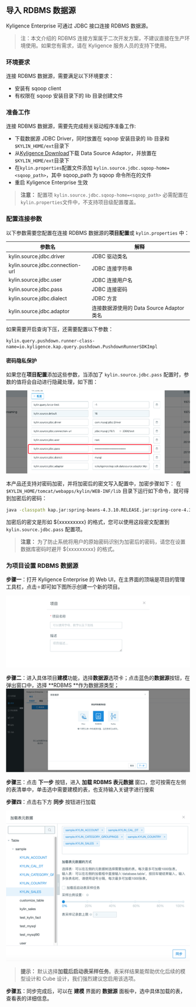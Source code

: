 ## 导入 RDBMS 数据源

Kyligence Enterprise 可通过 JDBC 接口连接 RDBMS 数据源。

> 注：本文介绍的 RDBMS 连接方案属于二次开发方案，不建议直接在生产环境使用。如果您有需求，请在 Kyligence 服务人员的支持下使用。

### 环境要求

连接 RDBMS 数据源，需要满足以下环境要求：

- 安装有 sqoop client
- 有权限在 sqoop 安装目录下的 lib 目录创建文件

### 准备工作

连接 RDBMS 数据源，需要先完成相关驱动程序准备工作:

- 下载数据源 JDBC Driver，同时放置在 sqoop 安装目录的 lib 目录和`$KYLIN_HOME/ext`目录下
- 从[Kyligence Download](http://download.kyligence.io/#/addons)下载 Data Source Adaptor，并放置在`$KYLIN_HOME/ext`目录下
- 在`kylin.properties`配置文件添加 `kylin.source.jdbc.sqoop-home=<sqoop_path>`，其中 sqoop_path 为 sqoop 命令所在的文件
- 重启 Kyligence Enterprise 生效

> **注意：** 配置项 `kylin.source.jdbc.sqoop-home=<sqoop_path>` 必需配置在`kylin.properties`文件中，不支持项目级配置覆盖。

### 配置连接参数

以下参数需要您配置在连接 RDBMS 数据源的**项目配置**或 `kylin.properties` 中：

| 参数名                           | 解释                          |
| -------------------------------- | ----------------------------- |
| kylin.source.jdbc.driver         | JDBC 驱动类名                 |
| kylin.source.jdbc.connection-url | JDBC 连接字符串               |
| kylin.source.jdbc.user           | JDBC 连接用户名               |
| kylin.source.jdbc.pass           | JDBC 连接密码                 |
| kylin.source.jdbc.dialect        | JDBC 方言                     |
| kylin.source.jdbc.adaptor        | 连接数据源使用的 Data Source Adaptor 类名 |

如果需要开启查询下压，还需要配置以下参数：

```properties
kylin.query.pushdown.runner-class-name=io.kyligence.kap.query.pushdown.PushdownRunnerSDKImpl
```

#### 密码隐私保护

如果您在**项目配置**添加这些参数，当添加了 `kylin.source.jdbc.pass` 配置时，参数的值将会自动进行隐藏处理，如下图：

![项目级配置隐藏密码](../images/rdbms_project_pass.png)

本产品还支持对密码加密，并将加密后的密文写入配置中，加密步骤如下：
在 `$KYLIN_HOME/tomcat/webapps/kylin/WEB-INF/lib` 目录下运行如下命令，就可得到加密后的密码：

```sh
java -classpath kap.jar:spring-beans-4.3.10.RELEASE.jar:spring-core-4.3.10.RELEASE.jar:commons-codec-1.7.jar org.apache.kylin.rest.security.PasswordPlaceholderConfigurer AES yourpassword
```

加密后的密文是形如 ${xxxxxxxxx} 的格式，您可以使用这段密文配置到 `kylin.source.jdbc.pass` 配置项。

> **注意：** 为了防止系统将用户的原始密码识别为加密后的密码，请您在设置数据库密码时避开 ${xxxxxxxxx} 的格式。

### 为项目设置 RDBMS 数据源

**步骤一**：打开 Kyligence Enterprise 的 Web UI，在主界面的顶端是项目的管理工具栏，点击`＋`即可如下图所示创建一个新的项目。

![新建项目](../images/create_project.png)

**步骤二**：进入具体项目**建模**功能，选择**数据源**选项卡；点击蓝色的**数据源**按钮，在弹出窗口中，选择 **RDBMS **作为数据源类型；    ![选择 RDBMS 数据源](../images/rdbms_import_select_source.png)

**步骤三**：点击 **下一步** 按钮，进入 **加载 RDBMS 表元数据** 窗口，您可按需在左侧的表清单中，单击选中需要建模的表，也支持输入关键字进行搜索

**步骤四**：点击右下方 **同步** 按钮进行加载

![加载表并采样](../images/rdbms_import_select_table.png)

> **提示：** 默认选择**加载后启动表采样任务**。表采样结果能帮助优化后续的模型设计和 Cube 设计，我们强烈建议您启用该选项。

**步骤五**：同步完成后，可以在 **建模** 界面的 **数据源** 面板中，选中具体加载的表，查看表的详细信息。